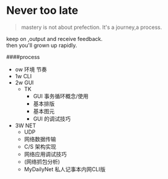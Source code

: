 Never too late
====
>mastery is not about prefection. It's a journey,a process.  

keep on ,output and receive feedback.  
then you'll grown up rapidly.



####process
* ow 环境 节奏
* 1w CLI
* 2w GUI 
  * TK
    * GUI 事务循环概念/使用
    * 基本排版
    * 基本图元
    * GUI 的调试技巧
* 3W NET
  * UDP 
  * 网络数据传输
  * C/S 架构实现
  * 网络应用调试技巧
  * (网络抓包分析)
  * MyDailyNet 私人记事本内网CLI版
  


